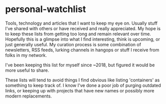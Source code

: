# personal-watchlist
Tools, technology and articles that I want to keep my eye on. Usually stuff I've shared with others or have received and really appreciated. My hope is to keep these lists from getting too long and remain relevant over time. Hopefully this is a glimpse into what I find interesting, think is upcoming, or just generally useful. My curation process is some combination of newsletters, RSS feeds, lurking channels in hangops or stuff I receive from folks in my network.

I've been keeping this list for myself since ~2018, but figured it would be more useful to share.

These lists will tend to avoid things I find obvious like listing 'containers' as something to keep track of. I know I've done a poor job of purging outdated links, or keeping up with projects that have new names or possibly more modern replacements. 